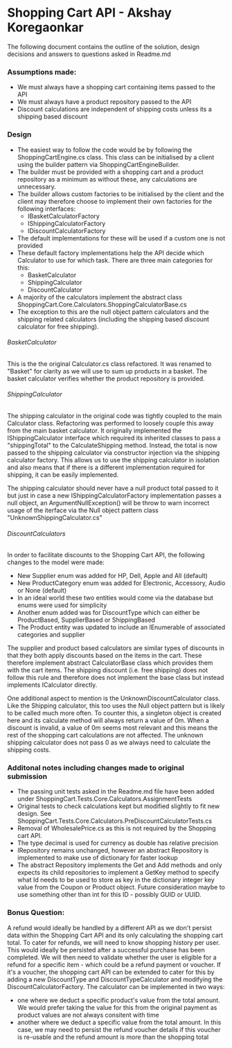 # Shopping Cart API - Akshay Koregaonkar

The following document contains the outline of the solution, design decisions and answers to questions asked in Readme.md

### Assumptions made:
- We must always have a shopping cart containing items passed to the API
- We must always have a product repository passed to the API
- Discount calculations are independent of shipping costs unless its a shipping based discount

### Design
- The easiest way to follow the code would be by following the ShoppingCartEngine.cs class. This class can be initialised by a client using the builder pattern via ShoppingCartEngineBuilder. 
- The builder must be provided with a shopping cart and a product repository as a minimum as without these, any calculations are unnecessary.
- The builder allows custom factories to be initialised by the client and the client may therefore choose to implement their own factories for the following interfaces:
	- IBasketCalculatorFactory
	- IShippingCalculatorFactory
	- IDiscountCalculatorFactory
- The default implementations for these will be used if a custom one is not provided
- These default factory implementations help the API decide which Calculator to use for which task. There are three main categories for this:
	- BasketCalculator
	- ShippingCalculator
	- DiscountCalculator
- A majority of the calculators implement the abstract class ShoppingCart.Core.Calculators.ShoppingCalculatorBase.cs
- The exception to this are the null object pattern calculators and the shipping related calculators (including the shipping based discount calculator for free shipping).

###### BasketCalculator
This is the the original Calculator.cs class refactored. It was renamed to "Basket" for clarity as we will use to sum up products in a basket. The basket calculator verifies whether the product repository is provided.

###### ShippingCalculator
The shipping calculator in the original code was tightly coupled to the main Calculator class. Refactoring was performed to loosely couple this away from the main basket calculator. It originally implemented 
the IShippingCalculator interface which required its inherited classes to pass a "shippingTotal" to the CalculateShipping method. Instead, the total is now passed to the shipping calculator via constructor injection 
via the shipping calculator factory. This allows us to use the shipping calculator in isolation and also means that if there is a different implementation required for shipping, it can be easily implemented.

The shipping calculator should never have a null product total passed to it but just in case a new IShippingCalculatorFactory implementation passes a null object, an ArgumentNullException() will be throw to warn 
incorrect usage of the iterface via the Null object pattern class "UnknownShippingCalculator.cs"

###### DiscountCalculators
In order to facilitate discounts to the Shopping Cart API, the following changes to the model were made: 
- New Supplier enum was added for HP, Dell, Apple and All (default)
- New ProductCategory enum was added for Electronic, Accessory, Audio or None (default)
- In an ideal world these two entities would come via the database but enums were used for simplicity
- Another enum added was for DiscountType which can either be ProductBased, SupplierBased or ShippingBased
- The Product entity was updated to include an IEnumerable of associated categories and supplier

The supplier and product based calculators are similar types of discounts in that they both apply discounts based on the items in the cart. These therefore implement abstract CalculatorBase class which provides them 
with the cart items. The shipping discount (i.e. free shipping) does not follow this rule and therefore does not implement the base class but instead implements ICalculator directly.

One additional aspect to mention is the UnknownDiscountCalculator class. Like the Shipping calculator, this too uses the Null object pattern but is likely to be called much more often. To counter this, a singleton object 
is created here and its calculate method will always return a value of 0m. When a discount is invalid, a value of 0m seems most relevant and this means the rest of the shopping cart calculations are not affected. 
The unknown shipping calculator does not pass 0 as we always need to calculate the shipping costs.

### Additonal notes including changes made to original submission 
- The passing unit tests asked in the Readme.md file have been added under ShoppingCart.Tests.Core.Calculators.AssignmentTests
- Original tests to check calculations kept but modified slightly to fit new design. See ShoppingCart.Tests.Core.Calculators.PreDiscountCalculatorTests.cs
- Removal of WholesalePrice.cs as this is not required by the Shopping cart API.
- The type decimal is used for currency as double has relative precision
- IRepository remains unchanged, however an abstract Repository is implemented to make use of dictionary for faster lookup
- The abstract Repository implements the Get and Add methods and only expects its child repositories to implement a GetKey method to specify what Id needs to be used to store as key in the dictionary integer key value from 
the Coupon or Product object. Future consideration maybe to use something other than int for this ID - possibly GUID or UUID.

### Bonus Question:
A refund would ideally be handled by a different API as we don't persist data within the Shopping Cart API and its only calculating the shopping cart total. To cater for refunds, we will need to know shopping history 
per user. This would ideally be persisted after a successful purchase has been completed. We will then need to validate whether the user is eligible for a refund for a specific item - which could be a refund payment or 
voucher. If it's a voucher, the shopping cart API can be extended to cater for this by adding a new DiscountType and DiscountTypeCalculator and modifying the DiscountCalculatorFactory. The calculator can be implemented in 
two ways:
- one where we deduct a specific product's value from the total amount. We would prefer taking the value for this from the original payment as product values are not always consitent with time 
- another where we deduct a specific value from the total amount. In this case, we may need to persist the refund voucher details if this voucher is re-usable and the refund amount is more than the shopping total
